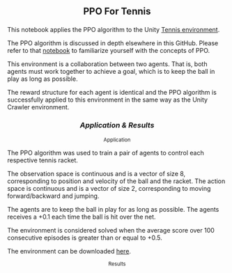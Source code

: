 ## <p align="center"><b>PPO For Tennis</b></p>

This notebook applies the PPO algorithm to the Unity [Tennis environment](https://github.com/Unity-Technologies/ml-agents/blob/master/docs/Learning-Environment-Examples.md). 

The PPO algorithm is discussed in depth elsewhere in this GitHub. Please refer to that [notebook](https://github.com/Shawn-Ricardo/Reinforcement-Learning/tree/master/Continuous_Spaces/ppo) to familiarize yourself with the concepts of PPO.

This environment is a collaboration between two agents. That is, both agents must work together to achieve a goal, which is to keep the ball in play as long as possible.

The reward structure for each agent is identical and the PPO algorithm is successfully applied to this environment in the same way as the Unity Crawler environment.

### <p align="center"><b><i>Application & Results</i></b></p>

<p align="center">
  <sup> Application </sup>
</p>

The PPO algorithm was used to train a pair of agents to control each respective tennis racket.

The observation space is continuous and is a vector of size 8, corresponding to position and velocity of the ball and the racket. The action space is continuous and is a vector of size 2, corresponding to moving forward/backward and jumping.

The agents are to keep the ball in play for as long as possible. The agents receives a +0.1 each time the ball is hit over the net.

The environment is considered solved when the average score over 100 consecutive episodes is greater than or equal to +0.5.

The environment can be downloaded [here](https://github.com/udacity/deep-reinforcement-learning/tree/master/p3_collab-compet).

<p align="center">
  <sup> Results </sup>
</p>
